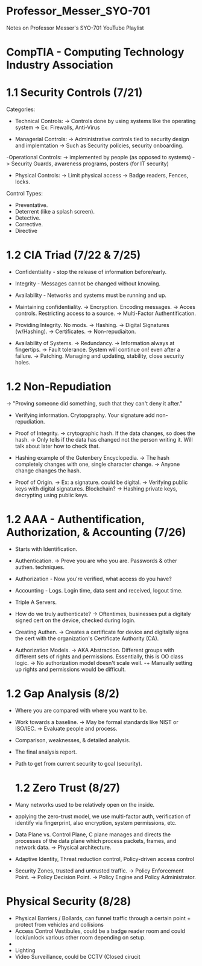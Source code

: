 # Professor_Messer_SYO-701
Notes on Professor Messer's SYO-701 YouTube Playlist

# CompTIA - Computing Technology Industry Association

# 1.1 Security Controls (7/21)

Categories:

- Technical Controls:
  -> Controls done by using systems like the operating system
  -> Ex: Firewalls, Anti-Virus

- Managerial Controls:
  -> Administrative controls tied to security design and implemtation
  -> Such as Security policies, security onboarding.

-Operational Controls:
  -> implemented by people (as opposed to systems)
  -> Security Guards, awareness programs, posters (for IT security)

- Physical Controls:
  -> Limit physical access
  -> Badge readers, Fences, locks.

Control Types:

- Preventative.
- Deterrent (like a splash screen).
- Detective.
- Corrective.
- Directive

# 1.2 CIA Triad (7/22 & 7/25)

- Confidentiality - stop the release of information before/early.
- Integrity - Messages cannot be changed without knowing.
- Availability - Networks and systems must be running and up.

- Maintaining confidentiality.
  -> Encryption. Encoding messages.
  -> Acces controls. Restricting access to a source.
  -> Multi-Factor Authentification.

- Providing Integrity. No mods.
  -> Hashing.
  -> Digital Signatures (w/Hashing).
  -> Certificates.
  -> Non-repudiaiton.

- Availability of Systems.
  -> Redundancy.
  -> Information always at fingertips.
  -> Fault tolerance. System will continue on! even after a failure.
  -> Patching. Managing and updating, stability, close security holes.

# 1.2 Non-Repudiation
  -> "Proving someone did something, such that they can't deny it after."

- Verifying information. Crytopgraphy. Your signature add non-repudiation.

- Proof of Integrity.
  -> crytographic hash. If the data changes, so does the hash.
  -> Only tells if the data has changed not the person writing it. Will talk about later how to check that.

- Hashing example of the Gutenbery Encyclopedia.
  -> The hash completely changes with one, single character change.
  -> Anyone change changes the hash.

- Proof of Origin.
  -> Ex: a signature. could be digital.
  -> Verifying public keys with digital signatures. Blockchain?
  -> Hashing private keys, decrypting  using public keys.

# 1.2 AAA - Authentification, Authorization, & Accounting (7/26)

- Starts with Identification.
- Authentication.
  -> Prove you are who you are. Passwords & other authen. techniques.
- Authorization - Now you're verified, what access do you have?
- Accounting - Logs. Login time, data sent and received, logout time.

- Triple A Servers.

- How do we truly authenticate?
  -> Oftentimes, businesses put a digitaly signed cert on the device, checked during login.

- Creating Authen.
  -> Creates a certificate for device and digitally signs the cert with the organization's Certificate Authority (CA).

- Authorization Models.
  -> AKA Abstraction. Different groups with different sets of rights and permissions. Essentially, this is OO class logic.
  -> No authorization model doesn't scale well.
    -+ Manually setting up rights and permissions would be difficult.

# 1.2 Gap Analysis (8/2)

- Where you are compared with where you want to be.
- Work towards a baseline.
  -> May be formal standards like NIST or ISO/IEC.
  -> Evaluate people and process.

- Comparison, weaknesses, & detailed analysis.
- The final analysis report.
- Path to get from current security to goal (security).

  # 1.2 Zero Trust (8/27)

- Many networks used to be relatively open on the inside.
- applying the zero-trust model, we use multi-factor auth, verification of identify via fingerprint, also encryption, system permissions, etc.

- Data Plane vs. Control Plane, C plane manages and directs the processes of the data plane which process packets, frames, and network data.
  -> Physical architecture.

- Adaptive Identity, Threat reduction control, Policy-driven access control

- Security Zones, trusted and untrusted traffic.
  -> Policy Enforcement Point.
    -> Policy Decision Point.
      -> Policy Engine and Policy Administrator.

# Physical Security (8/28)

- Physical Barriers / Bollards, can funnel traffic through a certain point + protect from vehicles and collisions
- Access Control Vestibules, could be a badge reader room and could lock/unlock various other room depending on setup.
-
- Lighting
- Video Surveillance, could be CCTV (Closed cirucit
  
